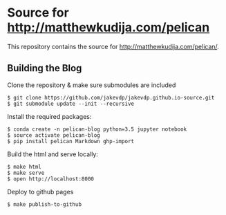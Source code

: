 # Source for http://matthewkudija.com/pelican

This repository contains the source for http://matthewkudija.com/pelican/.

## Building the Blog

Clone the repository & make sure submodules are included

```
$ git clone https://github.com/jakevdp/jakevdp.github.io-source.git
$ git submodule update --init --recursive
```

Install the required packages:

```
$ conda create -n pelican-blog python=3.5 jupyter notebook
$ source activate pelican-blog
$ pip install pelican Markdown ghp-import
```

Build the html and serve locally:

```
$ make html
$ make serve
$ open http://localhost:8000
```

Deploy to github pages

```
$ make publish-to-github
```

